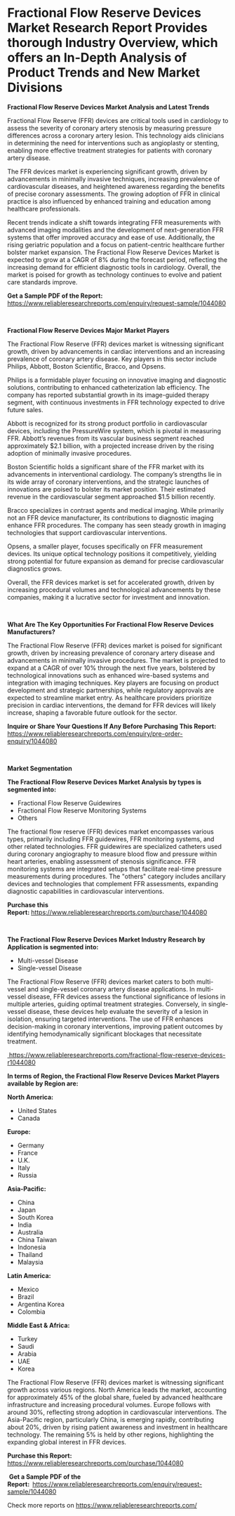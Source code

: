 <p><h1>Fractional Flow Reserve Devices Market Research Report Provides thorough Industry Overview, which offers an In-Depth Analysis of Product Trends and New Market Divisions</h1></p><p><strong>Fractional Flow Reserve Devices Market Analysis and Latest Trends</strong></p>
<p><p>Fractional Flow Reserve (FFR) devices are critical tools used in cardiology to assess the severity of coronary artery stenosis by measuring pressure differences across a coronary artery lesion. This technology aids clinicians in determining the need for interventions such as angioplasty or stenting, enabling more effective treatment strategies for patients with coronary artery disease.</p><p>The FFR devices market is experiencing significant growth, driven by advancements in minimally invasive techniques, increasing prevalence of cardiovascular diseases, and heightened awareness regarding the benefits of precise coronary assessments. The growing adoption of FFR in clinical practice is also influenced by enhanced training and education among healthcare professionals. </p><p>Recent trends indicate a shift towards integrating FFR measurements with advanced imaging modalities and the development of next-generation FFR systems that offer improved accuracy and ease of use. Additionally, the rising geriatric population and a focus on patient-centric healthcare further bolster market expansion. The Fractional Flow Reserve Devices Market is expected to grow at a CAGR of 8% during the forecast period, reflecting the increasing demand for efficient diagnostic tools in cardiology. Overall, the market is poised for growth as technology continues to evolve and patient care standards improve.</p></p>
<p><strong>Get a Sample PDF of the Report:&nbsp;</strong> <a href="https://www.reliableresearchreports.com/enquiry/request-sample/1044080?utm_campaign=3040&utm_medium=2&utm_source=Github&utm_content=ia&utm_term=04032025&utm_id=fractional-flow-reserve-devices">https://www.reliableresearchreports.com/enquiry/request-sample/1044080</a></p>
<p>&nbsp;</p>
<p><strong>Fractional Flow Reserve Devices Major Market Players</strong></p>
<p><p>The Fractional Flow Reserve (FFR) devices market is witnessing significant growth, driven by advancements in cardiac interventions and an increasing prevalence of coronary artery disease. Key players in this sector include Philips, Abbott, Boston Scientific, Bracco, and Opsens.</p><p>Philips is a formidable player focusing on innovative imaging and diagnostic solutions, contributing to enhanced catheterization lab efficiency. The company has reported substantial growth in its image-guided therapy segment, with continuous investments in FFR technology expected to drive future sales.</p><p>Abbott is recognized for its strong product portfolio in cardiovascular devices, including the PressureWire system, which is pivotal in measuring FFR. Abbott’s revenues from its vascular business segment reached approximately $2.1 billion, with a projected increase driven by the rising adoption of minimally invasive procedures.</p><p>Boston Scientific holds a significant share of the FFR market with its advancements in interventional cardiology. The company’s strengths lie in its wide array of coronary interventions, and the strategic launches of innovations are poised to bolster its market position. Their estimated revenue in the cardiovascular segment approached $1.5 billion recently.</p><p>Bracco specializes in contrast agents and medical imaging. While primarily not an FFR device manufacturer, its contributions to diagnostic imaging enhance FFR procedures. The company has seen steady growth in imaging technologies that support cardiovascular interventions.</p><p>Opsens, a smaller player, focuses specifically on FFR measurement devices. Its unique optical technology positions it competitively, yielding strong potential for future expansion as demand for precise cardiovascular diagnostics grows.</p><p>Overall, the FFR devices market is set for accelerated growth, driven by increasing procedural volumes and technological advancements by these companies, making it a lucrative sector for investment and innovation.</p></p>
<p>&nbsp;</p>
<p><strong>What Are The Key Opportunities For Fractional Flow Reserve Devices Manufacturers?</strong></p>
<p><p>The Fractional Flow Reserve (FFR) devices market is poised for significant growth, driven by increasing prevalence of coronary artery disease and advancements in minimally invasive procedures. The market is projected to expand at a CAGR of over 10% through the next five years, bolstered by technological innovations such as enhanced wire-based systems and integration with imaging techniques. Key players are focusing on product development and strategic partnerships, while regulatory approvals are expected to streamline market entry. As healthcare providers prioritize precision in cardiac interventions, the demand for FFR devices will likely increase, shaping a favorable future outlook for the sector.</p></p>
<p><strong>Inquire or Share Your Questions If Any Before Purchasing This Report:</strong> <a href="https://www.reliableresearchreports.com/enquiry/pre-order-enquiry/1044080?utm_campaign=3040&utm_medium=2&utm_source=Github&utm_content=ia&utm_term=04032025&utm_id=fractional-flow-reserve-devices">https://www.reliableresearchreports.com/enquiry/pre-order-enquiry/1044080</a></p>
<p>&nbsp;</p>
<p><strong>Market Segmentation</strong></p>
<p><strong>The Fractional Flow Reserve Devices Market Analysis by types is segmented into:</strong></p>
<p><ul><li>Fractional Flow Reserve Guidewires</li><li>Fractional Flow Reserve Monitoring Systems</li><li>Others</li></ul></p>
<p><p>The fractional flow reserve (FFR) devices market encompasses various types, primarily including FFR guidewires, FFR monitoring systems, and other related technologies. FFR guidewires are specialized catheters used during coronary angiography to measure blood flow and pressure within heart arteries, enabling assessment of stenosis significance. FFR monitoring systems are integrated setups that facilitate real-time pressure measurements during procedures. The "others" category includes ancillary devices and technologies that complement FFR assessments, expanding diagnostic capabilities in cardiovascular interventions.</p></p>
<p><strong>Purchase this Report:&nbsp;</strong><a href="https://www.reliableresearchreports.com/purchase/1044080?utm_campaign=3040&utm_medium=2&utm_source=Github&utm_content=ia&utm_term=04032025&utm_id=fractional-flow-reserve-devices">https://www.reliableresearchreports.com/purchase/1044080</a></p>
<p>&nbsp;</p>
<p><strong>The Fractional Flow Reserve Devices Market Industry Research by Application is segmented into:</strong></p>
<p><ul><li>Multi-vessel Disease</li><li>Single-vessel Disease</li></ul></p>
<p><p>The Fractional Flow Reserve (FFR) devices market caters to both multi-vessel and single-vessel coronary artery disease applications. In multi-vessel disease, FFR devices assess the functional significance of lesions in multiple arteries, guiding optimal treatment strategies. Conversely, in single-vessel disease, these devices help evaluate the severity of a lesion in isolation, ensuring targeted interventions. The use of FFR enhances decision-making in coronary interventions, improving patient outcomes by identifying hemodynamically significant blockages that necessitate treatment.</p></p>
<p><a href="https://www.reliableresearchreports.com/fractional-flow-reserve-devices-r1044080?utm_campaign=3040&utm_medium=2&utm_source=Github&utm_content=ia&utm_term=04032025&utm_id=fractional-flow-reserve-devices">&nbsp;https://www.reliableresearchreports.com/fractional-flow-reserve-devices-r1044080</a></p>
<p><strong>In terms of Region, the Fractional Flow Reserve Devices Market Players available by Region are:</strong></p>
<p>
    <p> <strong> North America: </strong>
        <ul>
            <li>United States</li>
            <li>Canada</li>
        </ul>
        </p> 
    <p> <strong> Europe: </strong>
        <ul>
            <li>Germany</li>
            <li>France</li>
            <li>U.K.</li>
            <li>Italy</li>
            <li>Russia</li>
        </ul>
        </p> 
    <p> <strong> Asia-Pacific: </strong>
        <ul>
            <li>China</li>
            <li>Japan</li>
            <li>South Korea</li>
            <li>India</li>
            <li>Australia</li>
            <li>China Taiwan</li>
            <li>Indonesia</li>
            <li>Thailand</li>
            <li>Malaysia</li>
        </ul>
        </p> 
    <p> <strong> Latin America: </strong>
        <ul>
            <li>Mexico</li>
            <li>Brazil</li>
            <li>Argentina Korea</li>
            <li>Colombia</li>
        </ul>
        </p> 
    <p> <strong> Middle East & Africa: </strong>
        <ul>
            <li>Turkey</li>
            <li>Saudi</li>
            <li>Arabia</li>
            <li>UAE</li>
            <li>Korea</li>
        </ul>
    </p>
    </p>
<p><p>The Fractional Flow Reserve (FFR) devices market is witnessing significant growth across various regions. North America leads the market, accounting for approximately 45% of the global share, fueled by advanced healthcare infrastructure and increasing procedural volumes. Europe follows with around 30%, reflecting strong adoption in cardiovascular interventions. The Asia-Pacific region, particularly China, is emerging rapidly, contributing about 20%, driven by rising patient awareness and investment in healthcare technology. The remaining 5% is held by other regions, highlighting the expanding global interest in FFR devices.</p></p>
<p><strong>Purchase this Report: </strong><a href="https://www.reliableresearchreports.com/purchase/1044080?utm_campaign=3040&utm_medium=2&utm_source=Github&utm_content=ia&utm_term=04032025&utm_id=fractional-flow-reserve-devices">https://www.reliableresearchreports.com/purchase/1044080</a></p>
<p>&nbsp;<strong>Get a Sample PDF of the Report:&nbsp;&nbsp;</strong><a href="https://www.reliableresearchreports.com/enquiry/request-sample/1044080?utm_campaign=3040&utm_medium=2&utm_source=Github&utm_content=ia&utm_term=04032025&utm_id=fractional-flow-reserve-devices">https://www.reliableresearchreports.com/enquiry/request-sample/1044080</a></p>
<p><strong></strong></p>
<p>Check more reports on <a href="https://www.reliableresearchreports.com/?utm_campaign=3040&utm_medium=2&utm_source=Github&utm_content=ia&utm_term=04032025&utm_id=fractional-flow-reserve-devices">https://www.reliableresearchreports.com/</a></p>